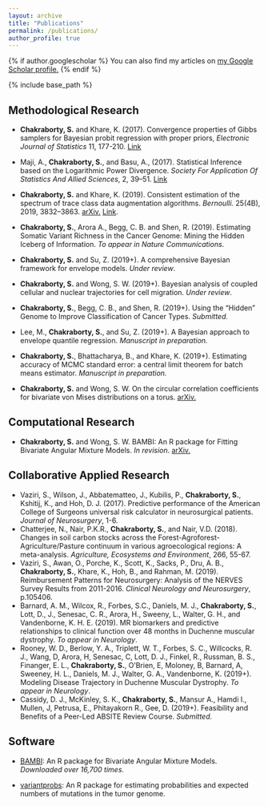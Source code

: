 ```yaml
---
layout: archive
title: "Publications"
permalink: /publications/
author_profile: true
---
```


{% if author.googlescholar %}
  You can also find my articles on <u><a href="{{author.googlescholar}}">my Google Scholar profile</a>.</u>
{% endif %}

{% include base_path %}


## Methodological Research

* **Chakraborty, S.** and Khare, K. (2017). Convergence properties of Gibbs samplers for Bayesian probit regression with proper priors, *Electronic Journal of Statistics* 11, 177-210. [Link](https://projecteuclid.org/euclid.ejs/1485939612)

* Maji, A., **Chakraborty, S.**, and Basu, A., (2017). Statistical Inference based on the Logarithmic Power Divergence. *Society For Application Of Statistics And Allied Sciences*, 2, 39–51. [Link](http://www.sasaa.org/complete_journal/vol2__6.pdf)

* **Chakraborty, S.** and Khare, K. (2019).  Consistent estimation of the spectrum of trace class data augmentation algorithms. *Bernoulli.* 25(4B), 2019, 3832–3863. [arXiv.](https://arxiv.org/abs/1711.00572) [Link](https://projecteuclid.org/euclid.bj/1569398786).

* **Chakraborty, S.**, Arora A., Begg, C. B. and Shen, R. (2019). Estimating Somatic Variant Richness in the Cancer Genome: Mining the Hidden Iceberg of Information. *To appear in Nature Communications*.

* **Chakraborty, S.** and Su, Z. (2019+). A comprehensive Bayesian framework for envelope models. *Under review*.

* **Chakraborty, S.** and Wong, S. W. (2019+).  Bayesian analysis of coupled cellular and nuclear trajectories for cell migration. *Under review*.

* **Chakraborty, S.**, Begg, C. B., and Shen, R. (2019+). Using the “Hidden” Genome to Improve
  Classification of Cancer Types. *Submitted.*
  
* Lee, M., **Chakraborty, S.**, and Su, Z. (2019+). A Bayesian approach to envelope quantile regression. *Manuscript in preparation.* 

* **Chakraborty, S.**, Bhattacharya, B., and Khare, K. (2019+). Estimating accuracy of MCMC standard error: a central limit theorem for batch means estimator. *Manuscript in preparation.*

* **Chakraborty, S.** and Wong, S. W. On the circular correlation coefficients for bivariate von Mises distributions on a torus. [arXiv.](https://arxiv.org/abs/1804.08553)

  


## Computational Research
* **Chakraborty, S.** and Wong, S. W. BAMBI: An R package for Fitting Bivariate Angular Mixture Models. *In revision*. [arXiv.](https://arxiv.org/abs/1708.07804)

  


## Collaborative Applied Research
* Vaziri, S., Wilson, J., Abbatematteo, J., Kubilis, P., **Chakraborty, S.**, Kshitij, K., and Hoh, D. J. (2017). Predictive performance of the American College of Surgeons universal risk calculator in neurosurgical patients. *Journal of Neurosurgery*, 1-6.
* Chatterjee, N., Nair, P.K.R., **Chakraborty, S.**, and Nair, V.D. (2018). Changes in soil carbon stocks across the Forest-Agroforest-Agriculture/Pasture continuum in various agroecological regions: A meta-analysis. *Agriculture, Ecosystems and Environment*, 266, 55-67.
* Vaziri, S., Awan, O., Porche, K., Scott, K., Sacks, P., Dru, A. B., **Chakraborty, S.**, Khare, K., Hoh, B., and Rahman, M. (2019). Reimbursement Patterns for Neurosurgery: Analysis of the NERVES Survey Results from 2011-2016.  *Clinical Neurology and Neurosurgery*, p.105406.
* Barnard, A. M., Wilcox, R., Forbes, S.C., Daniels, M. J., **Chakraborty, S.**, Lott, D., J., Senesac, C. R., Arora, H., Sweeny, L., Walter, G. H., and Vandenborne, K. H. E. (2019). MR biomarkers and predictive relationships to clinical function over 48 months in Duchenne muscular dystrophy.  *To appear in  Neurology*.
* Rooney, W. D., Berlow, Y. A., Triplett, W. T., Forbes, S. C., Willcocks, R. J., Wang, D, Arora, H, Senesac, C, Lott, D. J., Finkel, R.,  Russman, B. S., Finanger, E. L., **Chakraborty, S.**, O’Brien, E, Moloney, B, Barnard, A, Sweeney, H. L., Daniels, M. J., Walter, G. A., Vandenborne, K. (2019+). Modeling Disease Trajectory in Duchenne Muscular Dystrophy. *To appear in Neurology*.
* Cassidy, D. J.,  McKinley, S. K., **Chakraborty, S.**,  Mansur A., Hamdi I.,  Mullen, J, Petrusa, E., Phitayakorn R., Gee, D. (2019+). Feasibility and Benefits of a Peer-Led ABSITE Review Course. *Submitted.*



## Software
* [BAMBI](https://cran.r-project.org/web/packages/BAMBI/index.html): An R package for Bivariate Angular Mixture Models. *Downloaded over 16,700 times.*

* [variantprobs](https://github.com/c7rishi/variantprobs): An R package for estimating probabilities and expected numbers of mutations in the tumor genome.

  


